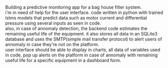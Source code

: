 Building  a predictive monitoring app for a bag house filter system.  
i'm in  need of help  for the user interface.  code written in python with trained lstms models that predict data such as motor current and differential pressure using several inputs as seen in code.  
also,  in case of annomaly detection,  the backend code estimates the remaining  useful  life of the equipment.  it also stores all data in  an  SQLite3 database and uses the SMTP(simple mail transfer protocol) to alert users of annomaly  in case they're not on  the platform.  
user interface should be able to display in charts, all data of variables used in code, pop up alerts on  the platform in case of annomaly with remaining useful life for a specific equipment in a dashboard form. 

